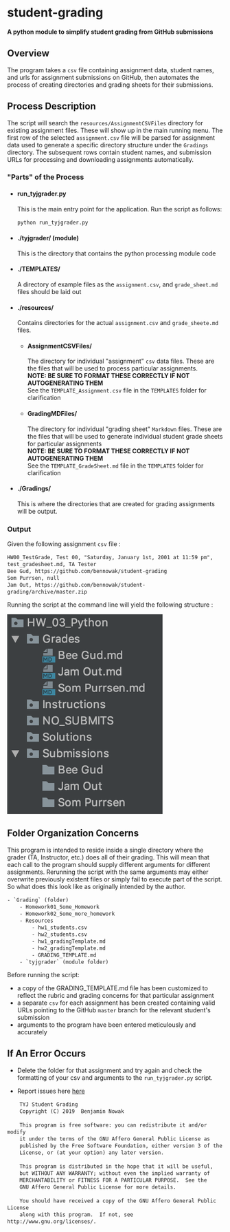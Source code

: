 # student-grading
**A python module to simplify student grading from GitHub submissions**

## Overview
The program takes a `csv` file containing assignment data, student names, and urls for assignment submissions on GitHub, then automates the process of creating directories and grading sheets for their submissions.

## Process Description
The script will search the `resources/AssignmentCSVFiles` directory for existing assignment files.  These will show up in the main running menu.  The first row of the selected `assignment.csv` file will be parsed for assignment data used to generate a specific directory structure under the `Gradings` directory. The subsequent rows contain student names, and submission URLs for processing and downloading assignments automatically.


### "Parts" of the Process

- #### run_tyjgrader.py
    This is the main entry point for the application.  Run the script as follows:

    ```python
    python run_tyjgrader.py
    ```
- #### ./tyjgrader/ (module)
    This is the directory that contains the python processing module code
   
- #### ./TEMPLATES/
    A directory of example files as the `assignment.csv`, and `grade_sheet.md` files should be laid out
    
- #### ./resources/
    Contains directories for the actual `assignment.csv` and `grade_sheete.md` files.
    
    - #### AssignmentCSVFiles/
        The directory for individual "assignment" `csv` data files.  These are the files that will be used to process particular assignments.  
        **NOTE: BE SURE TO FORMAT THESE CORRECTLY IF NOT AUTOGENERATING THEM**      
        See the `TEMPLATE_Assignment.csv` file in the `TEMPLATES` folder for clarification

    - #### GradingMDFiles/
        The directory for individual "grading sheet" `Markdown` files. These are the files that will be used to generate individual student grade sheets for particular assignments     
        **NOTE: BE SURE TO FORMAT THESE CORRECTLY IF NOT AUTOGENERATING THEM**      
        See the `TEMPLATE_GradeSheet.md` file in the `TEMPLATES` folder for clarification

- #### ./Gradings/
    This is where the directories that are created for grading assignments will be output.
    
### Output

Given the following assignment `csv` file : 
```csv
HW00_TestGrade, Test 00, "Saturday, January 1st, 2001 at 11:59 pm", test_gradesheet.md, TA Tester
Bee Gud, https://github.com/bennowak/student-grading
Som Purrsen, null
Jam Out, https://github.com/bennowak/student-grading/archive/master.zip
```

Running the script at the command line will yield the following structure : 

![The Output](docs/Output.png)

## Folder Organization Concerns

This program is intended to reside inside a single directory where the grader (TA, Instructor, etc.) does all of their grading.  This will mean that each call to the program should supply different arguments for different assignments.  Rerunning the script with the same arguments may either overwrite previously existent files or simply fail to execute part of the script.  So what does this look like as originally intended by the author.

    - `Grading` (folder)
        - Homework01_Some_Homework
        - Homework02_Some_more_homework
        - Resources
            - hw1_students.csv
            - hw2_students.csv
            - hw1_gradingTemplate.md
            - hw2_gradingTemplate.md
            - GRADING_TEMPLATE.md
        - `tyjgrader` (module folder)

Before running the script: 
- a copy of the GRADING_TEMPLATE.md file has been customized to reflect the rubric and grading concerns for that particular assignment
- a separate `csv` for each assignment has been created containing valid URLs pointing to the GitHub `master` branch for the relevant student's submission
- arguments to the program have been entered meticulously and accurately

## If An Error Occurs

- Delete the folder for that assignment and try again and check the formatting of your csv and arguments to the `run_tyjgrader.py` script.

- Report issues here [here](https://github.com/bennowak/student-grading/issues)


```
    TYJ Student Grading
    Copyright (C) 2019  Benjamin Nowak

    This program is free software: you can redistribute it and/or modify
    it under the terms of the GNU Affero General Public License as
    published by the Free Software Foundation, either version 3 of the
    License, or (at your option) any later version.

    This program is distributed in the hope that it will be useful,
    but WITHOUT ANY WARRANTY; without even the implied warranty of
    MERCHANTABILITY or FITNESS FOR A PARTICULAR PURPOSE.  See the
    GNU Affero General Public License for more details.

    You should have received a copy of the GNU Affero General Public License
    along with this program.  If not, see http://www.gnu.org/licenses/.
```